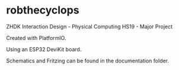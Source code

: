 # robthecyclops
ZHDK Interaction Design - Physical Computing HS19 -  Major Project

Created with PlatformIO.

Using an ESP32 DeviKit board.

Schematics and Fritzing can be found in the documentation folder.
